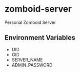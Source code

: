 # zomboid-server
Personal Zomboid Server

## Environment Variables
 - UID
 - GID
 - SERVER_NAME
 - ADMIN_PASSWORD
